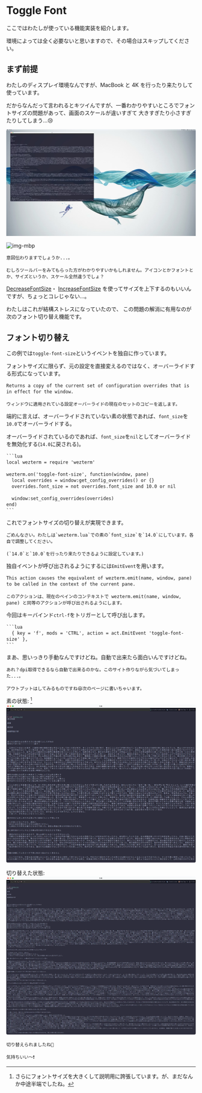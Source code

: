 # Toggle Font

ここではわたしが使っている機能実装を紹介します。

環境によっては全く必要ないと思いますので、その場合はスキップしてください。

## まず前提

わたしのディスプレイ環境なんですが、MacBook と 4K を行ったり来たりして使っています。

だからなんだって言われるとキツイんですが、一番わかりやすいところでフォントサイズの問題があって、画面のスケールが違いすぎて 大きすぎたり小さすぎたりしてしまう...😢

![img-4k](img/img-4k.png)

![img-mbp](img/img-mbp.png)

```admonish note
意図伝わりますでしょうか...。

むしろツールバーをみてもらった方がわかりやすいかもしれません。アイコンとかフォントとか、サイズというか、スケール全然違うでしょ？
```

[DecreaseFontSize](https://wezfurlong.org/wezterm/config/lua/keyassignment/DecreaseFontSize.html)・
[IncreaseFontSize](https://wezfurlong.org/wezterm/config/lua/keyassignment/IncreaseFontSize.html)
を使ってサイズを上下するのもいいんですが、ちょっとコレじゃない...。

わたしはこれが結構ストレスになっていたので、 この問題の解消に有用なのが次のフォント切り替え機能です。

## フォント切り替え

この例では`toggle-font-size`というイベントを独自に作っています。

フォントサイズに限らず、元の設定を直接変えるのではなく、オーバーライドする形式になっています。
```admonish info title="[window:get_config_overrides()](https://wezfurlong.org/wezterm/config/lua/window/get_config_overrides.html)"
Returns a copy of the current set of configuration overrides that is in effect for the window.

ウィンドウに適用されている設定オーバーライドの現在のセットのコピーを返します。
```

端的に言えば、オーバーライドされていない素の状態であれば、`font_size`を`10.0`でオーバーライドする。

オーバーライドされているのであれば、`font_size`を`nil`としてオーバーライドを無効化する(`14.0`に戻される)。

~~~admonish example title="event.lua"
```lua
local wezterm = require 'wezterm'

wezterm.on('toggle-font-size', function(window, pane)
  local overrides = window:get_config_overrides() or {}
  overrides.font_size = not overrides.font_size and 10.0 or nil

  window:set_config_overrides(overrides)
end)
```
~~~

これでフォントサイズの切り替えが実現できます。

~~~admonish note
ごめんなさい。わたしは`wezterm.lua`での素の`font_size`を`14.0`にしています。各自で調整してください。

(`14.0`と`10.0`を行ったり来たりできるように設定しています。)
~~~

独自イベントが呼び出されるようにするには`EmitEvent`を用います。

```admonish info title="[EmitEvent](https://wezfurlong.org/wezterm/config/lua/keyassignment/EmitEvent.html)"
This action causes the equivalent of wezterm.emit(name, window, pane) to be called in the context of the current pane.

このアクションは、現在のペインのコンテキストで wezterm.emit(name, window, pane) と同等のアクションが呼び出されるようにします。
```

今回はキーバインド`ctrl-f`をトリガーとして呼び出します。

~~~admonish example title="keybinds.lua"
```lua
  { key = 'f', mods = 'CTRL', action = act.EmitEvent 'toggle-font-size' },
```
~~~

まあ、思いっきり手動なんですけどね。自動で出来たら面白いんですけどね。

```admonish note
あれ？dpi取得できるなら自動で出来るのかな。このサイト作りながら気づいてしまった...。

アウトプットはしてみるものですね😆次のページに書いちゃいます。
```

素の状態: [^big]
![font-big](img/font-big.png)

切り替えた状態:
![font-small](img/font-small.png)

```admonish success
切り替えられましたね🤗

気持ちいい〜❗️
```

[^big]:さらにフォントサイズを大きくして説明用に誇張しています。が、まだなんか中途半端でしたね。
